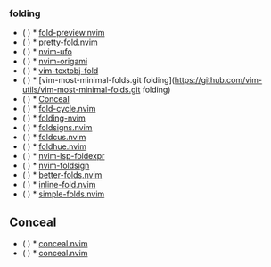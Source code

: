 ### folding
* ( )
            * [fold-preview.nvim](https://github.com/anuvyklack/fold-preview.nvim)
* ( )
            * [pretty-fold.nvim](https://github.com/anuvyklack/pretty-fold.nvim)
* ( )
            * [nvim-ufo](https://github.com/kevinhwang91/nvim-ufo)
* ( )
            * [nvim-origami](https://github.com/chrisgrieser/nvim-origami)
* ( )
            * [vim-textobj-fold](https://github.com/kana/vim-textobj-fold)
* ( )
            * [vim-most-minimal-folds.git folding](https://github.com/vim-utils/vim-most-minimal-folds.git folding)
* ( )
            * [ Conceal](https://yutkat.github.io/my-neovim-pluginlist/#fold--conceal)
* ( )
            * [fold-cycle.nvim](https://github.com/jghauser/fold-cycle.nvim)
* ( )
            * [folding-nvim](https://github.com/pierreglaser/folding-nvim)
* ( )
            * [foldsigns.nvim](https://github.com/lewis6991/foldsigns.nvim)
* ( )
            * [foldcus.nvim](https://github.com/Vonr/foldcus.nvim)
* ( )
            * [foldhue.nvim](https://github.com/milisims/foldhue.nvim)
* ( )
            * [nvim-lsp-foldexpr](https://github.com/MrcJkb/nvim-lsp-foldexpr)
* ( )
            * [nvim-foldsign](https://github.com/yaocccc/nvim-foldsign)
* ( )
            * [better-folds.nvim](https://github.com/snelling-a/better-folds.nvim)
* ( )
            * [inline-fold.nvim](https://github.com/malbertzard/inline-fold.nvim)
* ( )
            * [simple-folds.nvim](https://github.com/lcroberts/simple-folds.nvim)
## Conceal
* ( )
            * [conceal.nvim](https://github.com/Jxstxs/conceal.nvim)
* ( )
            * [conceal.nvim](https://github.com/nvim-jo/conceal.nvim)

